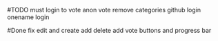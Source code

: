 #TODO
must login to vote
anon vote
remove categories
github login
onename login

#Done
fix edit and create
add delete
add vote buttons and progress bar
